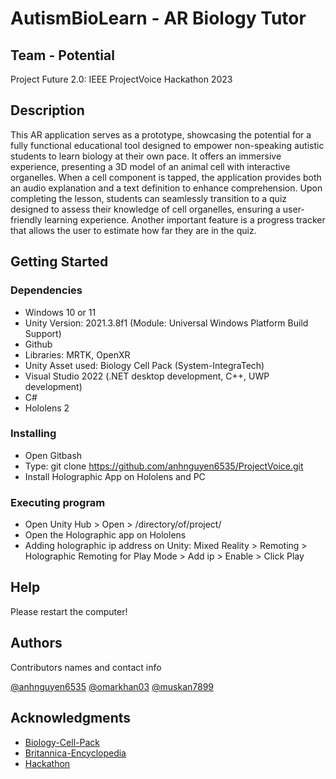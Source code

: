 # AutismBioLearn - AR Biology Tutor
## Team - Potential

Project Future 2.0: IEEE ProjectVoice Hackathon 2023

## Description

This AR application serves as a prototype, showcasing the potential for a fully functional educational tool designed to empower non-speaking autistic students to learn biology at their own pace. It offers an immersive experience, presenting a 3D model of an animal cell with interactive organelles. When a cell component is tapped, the application provides both an audio explanation and a text definition to enhance comprehension. Upon completing the lesson, students can seamlessly transition to a quiz designed to assess their knowledge of cell organelles, ensuring a user-friendly learning experience. Another important feature is a progress tracker that allows the user to estimate how far they are in the quiz.

## Getting Started

### Dependencies

* Windows 10 or 11
* Unity Version: 2021.3.8f1 (Module: Universal Windows Platform Build Support)
* Github
* Libraries: MRTK, OpenXR
* Unity Asset used: Biology Cell Pack (System-IntegraTech)
* Visual Studio 2022 (.NET desktop development, C++, UWP development)
* C#
* Hololens 2

### Installing

* Open Gitbash
* Type: git clone https://github.com/anhnguyen6535/ProjectVoice.git
* Install Holographic App on Hololens and PC

### Executing program

* Open Unity Hub > Open > /directory/of/project/
* Open the Holographic app on Hololens
* Adding holographic ip address on Unity: Mixed Reality > Remoting > Holographic Remoting for Play Mode > Add ip > Enable > Click Play

## Help

Please restart the computer!

## Authors

Contributors names and contact info

[@anhnguyen6535](https://github.com/anhnguyen6535)
[@omarkhan03](https://github.com/omarkhan03)
[@muskan7899](https://github.com/muskan7089)


## Acknowledgments
* [Biology-Cell-Pack](https://assetstore.unity.com/packages/3d/biology-cells-pack-97118)
* [Britannica-Encyclopedia](https://www.britannica.com/)
* [Hackathon](https://events.vtools.ieee.org/m/369525)
